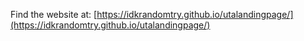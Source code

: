 Find the website at: [https://idkrandomtry.github.io/utalandingpage/](https://idkrandomtry.github.io/utalandingpage/)
